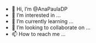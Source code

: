 - 👋 Hi, I’m @AnaPaulaDP
- 👀 I’m interested in ...
- 🌱 I’m currently learning ...
- 💞️ I’m looking to collaborate on ...
- 📫 How to reach me ...

<!---
AnaPaulaDP/AnaPaulaDP is a ✨ special ✨ repository because its `README.md` (this file) appears on your GitHub profile.
You can click the Preview link to take a look at your changes.
--->
